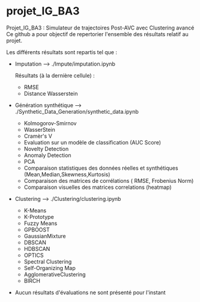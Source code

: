 # projet_IG_BA3
Projet_IG_BA3 : Simulateur de trajectoires Post-AVC avec Clustering avancé
Ce github a pour objectif de repertorier l'ensemble des résultats relatif au projet.

Les différents résultats sont repartis tel que :

- Imputation --> ./Impute/imputation.ipynb  

    Résultats (à la dernière cellule) :
    - RMSE
    - Distance Wasserstein

- Génération synthétique --> ./Synthetic_Data_Generation/synthetic_data.ipynb

  - Kolmogorov-Smirnov
  - WasserStein
  - Cramèr's V
  - Evaluation sur un modèle de classification (AUC Score)
  - Novelty Detection
  - Anomaly Detection
  - PCA
  - Comparaison statistiques des données réelles et synthétiques (Mean,Median,Skewness,Kurtosis)
  - Comparaison des matrices de corrélations ( RMSE, Frobenius Norm)
  - Comparaison visuelles des matrices correlations (heatmap)
- Clustering --> ./Clustering/clustering.ipynb
     - K-Means
     - K-Prototype
     - Fuzzy Means
     - GPBOOST
     - GaussianMixture
     - DBSCAN
     - HDBSCAN
     - OPTICS
     - Spectral Clustering
     - Self-Organizing Map
     - AgglomerativeClustering
     - BIRCH
- Aucun résultats d'évaluations ne sont présenté pour l'instant
    
